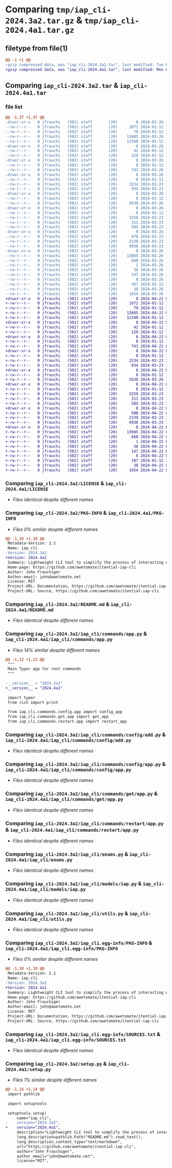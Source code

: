# Comparing `tmp/iap_cli-2024.3a2.tar.gz` & `tmp/iap_cli-2024.4a1.tar.gz`

## filetype from file(1)

```diff
@@ -1 +1 @@
-gzip compressed data, was "iap_cli-2024.3a2.tar", last modified: Tue Mar 26 15:27:07 2024, max compression
+gzip compressed data, was "iap_cli-2024.4a1.tar", last modified: Mon Apr 22 08:30:44 2024, max compression
```

## Comparing `iap_cli-2024.3a2.tar` & `iap_cli-2024.4a1.tar`

### file list

```diff
@@ -1,37 +1,37 @@
-drwxr-xr-x   0 jfrauchi   (502) staff       (20)        0 2024-03-26 15:27:07.409692 iap_cli-2024.3a2/
--rw-r--r--   0 jfrauchi   (502) staff       (20)     1072 2024-01-12 11:29:07.000000 iap_cli-2024.3a2/LICENSE
--rw-r--r--   0 jfrauchi   (502) staff       (20)       79 2024-01-12 11:29:07.000000 iap_cli-2024.3a2/MANIFEST.in
--rw-r--r--   0 jfrauchi   (502) staff       (20)    13605 2024-03-26 15:27:07.409014 iap_cli-2024.3a2/PKG-INFO
--rw-r--r--   0 jfrauchi   (502) staff       (20)    12340 2024-01-12 16:25:03.000000 iap_cli-2024.3a2/README.md
-drwxr-xr-x   0 jfrauchi   (502) staff       (20)        0 2024-03-26 15:27:07.401886 iap_cli-2024.3a2/iap_cli/
--rw-r--r--   0 jfrauchi   (502) staff       (20)       42 2024-01-12 11:29:07.000000 iap_cli-2024.3a2/iap_cli/__init__.py
--rw-r--r--   0 jfrauchi   (502) staff       (20)      129 2024-01-12 11:29:07.000000 iap_cli-2024.3a2/iap_cli/__main__.py
-drwxr-xr-x   0 jfrauchi   (502) staff       (20)        0 2024-03-26 15:27:07.404679 iap_cli-2024.3a2/iap_cli/commands/
--rw-r--r--   0 jfrauchi   (502) staff       (20)        0 2024-01-12 11:29:07.000000 iap_cli-2024.3a2/iap_cli/commands/__init__.py
--rw-r--r--   0 jfrauchi   (502) staff       (20)      743 2024-03-26 15:25:46.000000 iap_cli-2024.3a2/iap_cli/commands/app.py
-drwxr-xr-x   0 jfrauchi   (502) staff       (20)        0 2024-03-26 15:27:07.405648 iap_cli-2024.3a2/iap_cli/commands/config/
--rw-r--r--   0 jfrauchi   (502) staff       (20)        0 2024-01-12 11:29:07.000000 iap_cli-2024.3a2/iap_cli/commands/config/__init__.py
--rw-r--r--   0 jfrauchi   (502) staff       (20)     3234 2024-03-23 12:41:10.000000 iap_cli-2024.3a2/iap_cli/commands/config/add.py
--rw-r--r--   0 jfrauchi   (502) staff       (20)      934 2024-03-23 12:26:11.000000 iap_cli-2024.3a2/iap_cli/commands/config/app.py
-drwxr-xr-x   0 jfrauchi   (502) staff       (20)        0 2024-03-26 15:27:07.406296 iap_cli-2024.3a2/iap_cli/commands/get/
--rw-r--r--   0 jfrauchi   (502) staff       (20)        0 2024-01-12 11:29:07.000000 iap_cli-2024.3a2/iap_cli/commands/get/__init__.py
--rw-r--r--   0 jfrauchi   (502) staff       (20)     5630 2024-03-26 15:21:48.000000 iap_cli-2024.3a2/iap_cli/commands/get/app.py
-drwxr-xr-x   0 jfrauchi   (502) staff       (20)        0 2024-03-26 15:27:07.406936 iap_cli-2024.3a2/iap_cli/commands/restart/
--rw-r--r--   0 jfrauchi   (502) staff       (20)        0 2024-01-12 11:29:07.000000 iap_cli-2024.3a2/iap_cli/commands/restart/__init__.py
--rw-r--r--   0 jfrauchi   (502) staff       (20)     3250 2024-03-23 12:51:22.000000 iap_cli-2024.3a2/iap_cli/commands/restart/app.py
--rw-r--r--   0 jfrauchi   (502) staff       (20)      311 2024-03-23 12:21:55.000000 iap_cli-2024.3a2/iap_cli/config.py
--rw-r--r--   0 jfrauchi   (502) staff       (20)      584 2024-03-23 12:21:38.000000 iap_cli-2024.3a2/iap_cli/enums.py
-drwxr-xr-x   0 jfrauchi   (502) staff       (20)        0 2024-03-26 15:27:07.407645 iap_cli-2024.3a2/iap_cli/models/
--rw-r--r--   0 jfrauchi   (502) staff       (20)      470 2024-03-23 12:22:28.000000 iap_cli-2024.3a2/iap_cli/models/enums.py
--rw-r--r--   0 jfrauchi   (502) staff       (20)     2139 2024-03-23 12:28:41.000000 iap_cli-2024.3a2/iap_cli/models/iap.py
--rw-r--r--   0 jfrauchi   (502) staff       (20)     4936 2024-03-23 12:41:57.000000 iap_cli-2024.3a2/iap_cli/utils.py
-drwxr-xr-x   0 jfrauchi   (502) staff       (20)        0 2024-03-26 15:27:07.408183 iap_cli-2024.3a2/iap_cli.egg-info/
--rw-r--r--   0 jfrauchi   (502) staff       (20)    13605 2024-03-26 15:27:07.000000 iap_cli-2024.3a2/iap_cli.egg-info/PKG-INFO
--rw-r--r--   0 jfrauchi   (502) staff       (20)      660 2024-03-26 15:27:07.000000 iap_cli-2024.3a2/iap_cli.egg-info/SOURCES.txt
--rw-r--r--   0 jfrauchi   (502) staff       (20)        1 2024-03-26 15:27:07.000000 iap_cli-2024.3a2/iap_cli.egg-info/dependency_links.txt
--rw-r--r--   0 jfrauchi   (502) staff       (20)       36 2024-03-26 15:27:07.000000 iap_cli-2024.3a2/iap_cli.egg-info/entry_points.txt
--rw-r--r--   0 jfrauchi   (502) staff       (20)      147 2024-03-26 15:27:07.000000 iap_cli-2024.3a2/iap_cli.egg-info/requires.txt
--rw-r--r--   0 jfrauchi   (502) staff       (20)        8 2024-03-26 15:27:07.000000 iap_cli-2024.3a2/iap_cli.egg-info/top_level.txt
--rw-r--r--   0 jfrauchi   (502) staff       (20)      107 2024-01-12 11:29:07.000000 iap_cli-2024.3a2/pyproject.toml
--rw-r--r--   0 jfrauchi   (502) staff       (20)       38 2024-03-26 15:27:07.409754 iap_cli-2024.3a2/setup.cfg
--rw-r--r--   0 jfrauchi   (502) staff       (20)     1654 2024-03-26 15:25:22.000000 iap_cli-2024.3a2/setup.py
+drwxr-xr-x   0 jfrauchi   (502) staff       (20)        0 2024-04-22 08:30:44.352030 iap_cli-2024.4a1/
+-rw-r--r--   0 jfrauchi   (502) staff       (20)     1072 2024-01-12 11:29:07.000000 iap_cli-2024.4a1/LICENSE
+-rw-r--r--   0 jfrauchi   (502) staff       (20)       79 2024-01-12 11:29:07.000000 iap_cli-2024.4a1/MANIFEST.in
+-rw-r--r--   0 jfrauchi   (502) staff       (20)    13605 2024-04-22 08:30:44.351512 iap_cli-2024.4a1/PKG-INFO
+-rw-r--r--   0 jfrauchi   (502) staff       (20)    12340 2024-01-12 16:25:03.000000 iap_cli-2024.4a1/README.md
+drwxr-xr-x   0 jfrauchi   (502) staff       (20)        0 2024-04-22 08:30:44.344556 iap_cli-2024.4a1/iap_cli/
+-rw-r--r--   0 jfrauchi   (502) staff       (20)       42 2024-01-12 11:29:07.000000 iap_cli-2024.4a1/iap_cli/__init__.py
+-rw-r--r--   0 jfrauchi   (502) staff       (20)      129 2024-01-12 11:29:07.000000 iap_cli-2024.4a1/iap_cli/__main__.py
+drwxr-xr-x   0 jfrauchi   (502) staff       (20)        0 2024-04-22 08:30:44.347195 iap_cli-2024.4a1/iap_cli/commands/
+-rw-r--r--   0 jfrauchi   (502) staff       (20)        0 2024-01-12 11:29:07.000000 iap_cli-2024.4a1/iap_cli/commands/__init__.py
+-rw-r--r--   0 jfrauchi   (502) staff       (20)      743 2024-04-22 08:28:51.000000 iap_cli-2024.4a1/iap_cli/commands/app.py
+drwxr-xr-x   0 jfrauchi   (502) staff       (20)        0 2024-04-22 08:30:44.348232 iap_cli-2024.4a1/iap_cli/commands/config/
+-rw-r--r--   0 jfrauchi   (502) staff       (20)        0 2024-01-12 11:29:07.000000 iap_cli-2024.4a1/iap_cli/commands/config/__init__.py
+-rw-r--r--   0 jfrauchi   (502) staff       (20)     3234 2024-03-23 12:41:10.000000 iap_cli-2024.4a1/iap_cli/commands/config/add.py
+-rw-r--r--   0 jfrauchi   (502) staff       (20)      934 2024-03-23 12:26:11.000000 iap_cli-2024.4a1/iap_cli/commands/config/app.py
+drwxr-xr-x   0 jfrauchi   (502) staff       (20)        0 2024-04-22 08:30:44.348877 iap_cli-2024.4a1/iap_cli/commands/get/
+-rw-r--r--   0 jfrauchi   (502) staff       (20)        0 2024-01-12 11:29:07.000000 iap_cli-2024.4a1/iap_cli/commands/get/__init__.py
+-rw-r--r--   0 jfrauchi   (502) staff       (20)     5630 2024-03-26 15:21:48.000000 iap_cli-2024.4a1/iap_cli/commands/get/app.py
+drwxr-xr-x   0 jfrauchi   (502) staff       (20)        0 2024-04-22 08:30:44.349641 iap_cli-2024.4a1/iap_cli/commands/restart/
+-rw-r--r--   0 jfrauchi   (502) staff       (20)        0 2024-01-12 11:29:07.000000 iap_cli-2024.4a1/iap_cli/commands/restart/__init__.py
+-rw-r--r--   0 jfrauchi   (502) staff       (20)     3250 2024-03-23 12:51:22.000000 iap_cli-2024.4a1/iap_cli/commands/restart/app.py
+-rw-r--r--   0 jfrauchi   (502) staff       (20)      311 2024-03-23 12:21:55.000000 iap_cli-2024.4a1/iap_cli/config.py
+-rw-r--r--   0 jfrauchi   (502) staff       (20)      584 2024-03-23 12:21:38.000000 iap_cli-2024.4a1/iap_cli/enums.py
+drwxr-xr-x   0 jfrauchi   (502) staff       (20)        0 2024-04-22 08:30:44.350369 iap_cli-2024.4a1/iap_cli/models/
+-rw-r--r--   0 jfrauchi   (502) staff       (20)      500 2024-04-22 08:22:43.000000 iap_cli-2024.4a1/iap_cli/models/enums.py
+-rw-r--r--   0 jfrauchi   (502) staff       (20)     2139 2024-03-23 12:28:41.000000 iap_cli-2024.4a1/iap_cli/models/iap.py
+-rw-r--r--   0 jfrauchi   (502) staff       (20)     4936 2024-03-23 12:41:57.000000 iap_cli-2024.4a1/iap_cli/utils.py
+drwxr-xr-x   0 jfrauchi   (502) staff       (20)        0 2024-04-22 08:30:44.351073 iap_cli-2024.4a1/iap_cli.egg-info/
+-rw-r--r--   0 jfrauchi   (502) staff       (20)    13605 2024-04-22 08:30:44.000000 iap_cli-2024.4a1/iap_cli.egg-info/PKG-INFO
+-rw-r--r--   0 jfrauchi   (502) staff       (20)      660 2024-04-22 08:30:44.000000 iap_cli-2024.4a1/iap_cli.egg-info/SOURCES.txt
+-rw-r--r--   0 jfrauchi   (502) staff       (20)        1 2024-04-22 08:30:44.000000 iap_cli-2024.4a1/iap_cli.egg-info/dependency_links.txt
+-rw-r--r--   0 jfrauchi   (502) staff       (20)       36 2024-04-22 08:30:44.000000 iap_cli-2024.4a1/iap_cli.egg-info/entry_points.txt
+-rw-r--r--   0 jfrauchi   (502) staff       (20)      147 2024-04-22 08:30:44.000000 iap_cli-2024.4a1/iap_cli.egg-info/requires.txt
+-rw-r--r--   0 jfrauchi   (502) staff       (20)        8 2024-04-22 08:30:44.000000 iap_cli-2024.4a1/iap_cli.egg-info/top_level.txt
+-rw-r--r--   0 jfrauchi   (502) staff       (20)      107 2024-01-12 11:29:07.000000 iap_cli-2024.4a1/pyproject.toml
+-rw-r--r--   0 jfrauchi   (502) staff       (20)       38 2024-04-22 08:30:44.352085 iap_cli-2024.4a1/setup.cfg
+-rw-r--r--   0 jfrauchi   (502) staff       (20)     1654 2024-04-22 08:28:11.000000 iap_cli-2024.4a1/setup.py
```

### Comparing `iap_cli-2024.3a2/LICENSE` & `iap_cli-2024.4a1/LICENSE`

 * *Files identical despite different names*

### Comparing `iap_cli-2024.3a2/PKG-INFO` & `iap_cli-2024.4a1/PKG-INFO`

 * *Files 0% similar despite different names*

```diff
@@ -1,10 +1,10 @@
 Metadata-Version: 2.1
 Name: iap_cli
-Version: 2024.3a2
+Version: 2024.4a1
 Summary: Lightweight CLI tool to simplify the process of interacting with the Itential Automation Platform.
 Home-page: https://github.com/awetomate/itential-iap-cli
 Author: John Frauchiger
 Author-email: john@awetomate.net
 License: MIT
 Project-URL: Documentation, https://github.com/awetomate/itential-iap-cli
 Project-URL: Source, https://github.com/awetomate/itential-iap-cli
```

### Comparing `iap_cli-2024.3a2/README.md` & `iap_cli-2024.4a1/README.md`

 * *Files identical despite different names*

### Comparing `iap_cli-2024.3a2/iap_cli/commands/app.py` & `iap_cli-2024.4a1/iap_cli/commands/app.py`

 * *Files 14% similar despite different names*

```diff
@@ -1,12 +1,12 @@
 """
 Main Typer app for root commands
 """
 
-__version__ = "2024.3a2"
+__version__ = "2024.4a1"
 
 import typer
 from rich import print
 
 from iap_cli.commands.config.app import config_app
 from iap_cli.commands.get.app import get_app
 from iap_cli.commands.restart.app import restart_app
```

### Comparing `iap_cli-2024.3a2/iap_cli/commands/config/add.py` & `iap_cli-2024.4a1/iap_cli/commands/config/add.py`

 * *Files identical despite different names*

### Comparing `iap_cli-2024.3a2/iap_cli/commands/config/app.py` & `iap_cli-2024.4a1/iap_cli/commands/config/app.py`

 * *Files identical despite different names*

### Comparing `iap_cli-2024.3a2/iap_cli/commands/get/app.py` & `iap_cli-2024.4a1/iap_cli/commands/get/app.py`

 * *Files identical despite different names*

### Comparing `iap_cli-2024.3a2/iap_cli/commands/restart/app.py` & `iap_cli-2024.4a1/iap_cli/commands/restart/app.py`

 * *Files identical despite different names*

### Comparing `iap_cli-2024.3a2/iap_cli/enums.py` & `iap_cli-2024.4a1/iap_cli/enums.py`

 * *Files identical despite different names*

### Comparing `iap_cli-2024.3a2/iap_cli/models/iap.py` & `iap_cli-2024.4a1/iap_cli/models/iap.py`

 * *Files identical despite different names*

### Comparing `iap_cli-2024.3a2/iap_cli/utils.py` & `iap_cli-2024.4a1/iap_cli/utils.py`

 * *Files identical despite different names*

### Comparing `iap_cli-2024.3a2/iap_cli.egg-info/PKG-INFO` & `iap_cli-2024.4a1/iap_cli.egg-info/PKG-INFO`

 * *Files 0% similar despite different names*

```diff
@@ -1,10 +1,10 @@
 Metadata-Version: 2.1
 Name: iap_cli
-Version: 2024.3a2
+Version: 2024.4a1
 Summary: Lightweight CLI tool to simplify the process of interacting with the Itential Automation Platform.
 Home-page: https://github.com/awetomate/itential-iap-cli
 Author: John Frauchiger
 Author-email: john@awetomate.net
 License: MIT
 Project-URL: Documentation, https://github.com/awetomate/itential-iap-cli
 Project-URL: Source, https://github.com/awetomate/itential-iap-cli
```

### Comparing `iap_cli-2024.3a2/iap_cli.egg-info/SOURCES.txt` & `iap_cli-2024.4a1/iap_cli.egg-info/SOURCES.txt`

 * *Files identical despite different names*

### Comparing `iap_cli-2024.3a2/setup.py` & `iap_cli-2024.4a1/setup.py`

 * *Files 1% similar despite different names*

```diff
@@ -1,14 +1,14 @@
 import pathlib
 
 import setuptools
 
 setuptools.setup(
     name="iap_cli",
-    version="2024.3a2",
+    version="2024.4a1",
     description="Lightweight CLI tool to simplify the process of interacting with the Itential Automation Platform.",
     long_description=pathlib.Path("README.md").read_text(),
     long_description_content_type="text/markdown",
     url="https://github.com/awetomate/itential-iap-cli",
     author="John Frauchiger",
     author_email="john@awetomate.net",
     license="MIT",
```

